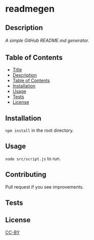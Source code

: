 # readmegen
## Description
###### A simple GitHub README.md generator.

## Table of Contents
 - [Title](https://github.com/udidifier/readmegen#readmegen)
 - [Description](https://github.com/udidifier/readmegen#description)
 - [Table of Contents](https://github.com/udidifier/readmegen#table-of-contents)
 - [Installation](https://github.com/udidifier/readmegen#installation)
 - [Usage](https://github.com/udidifier/readmegen#usage)
 - [Tests](https://github.com/udidifier/readmegen#tests)
 - [License](https://github.com/udidifier/readmegen#license)

## Installation
`npm install` in the root directory.

## Usage
`node src/script.js` to run.

## Contributing
Pull request if you see improvements.

## Tests
<No tests>

## License
[CC-BY](https://github.com/udidifier/readmegen/blob/master/LICENSE.md)
  
